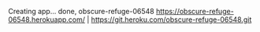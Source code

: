 Creating app... done, obscure-refuge-06548
https://obscure-refuge-06548.herokuapp.com/ | https://git.heroku.com/obscure-refuge-06548.git

